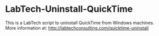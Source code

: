 # LabTech-Uninstall-QuickTime
This is a LabTech script to uninstall QuickTime from Windows machines.
More information at: http://labtechconsulting.com/quicktime-uninstall
 
